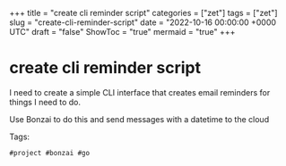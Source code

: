 +++
title = "create cli reminder script"
categories = ["zet"]
tags = ["zet"]
slug = "create-cli-reminder-script"
date = "2022-10-16 00:00:00 +0000 UTC"
draft = "false"
ShowToc = "true"
mermaid = "true"
+++

# create cli reminder script

I need to create a simple CLI interface that creates email reminders
for things I need to do.

Use Bonzai to do this and send messages with a datetime to the cloud

Tags:

    #project #bonzai #go

